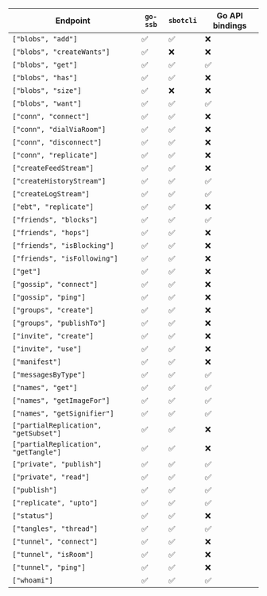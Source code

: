| Endpoint | `go-ssb` | `sbotcli` | Go API bindings |
| -------- | -------- | --------- | --------------- |
| `["blobs", "add"]` | ✅ | ✅ | ❌ |
| `["blobs", "createWants"]` | ✅ | ❌ | ❌ |
| `["blobs", "get"]` | ✅ | ✅ | ✅ |
| `["blobs", "has"]` | ✅ | ✅ | ❌ |
| `["blobs", "size"]` | ✅ | ❌ | ❌ |
| `["blobs", "want"]` | ✅ | ✅ | ✅ |
| `["conn", "connect"]` | ✅ | ✅ | ❌ |
| `["conn", "dialViaRoom"]` | ✅ | ✅ | ❌ |
| `["conn", "disconnect"]` | ✅ | ✅ | ❌ |
| `["conn", "replicate"]` | ✅ | ✅ | ❌ |
| `["createFeedStream"]` | ✅ | ✅ | ❌ |
| `["createHistoryStream"]` | ✅ | ✅ | ✅ |
| `["createLogStream"]` | ✅ | ✅ | ✅ |
| `["ebt", "replicate"]` | ✅ | ✅ | ❌ |
| `["friends", "blocks"]` | ✅ | ✅ | ✅ |
| `["friends", "hops"]` | ✅ | ✅ | ❌ |
| `["friends", "isBlocking"]` | ✅ | ✅ | ❌ |
| `["friends", "isFollowing"]` | ✅ | ✅ | ❌ |
| `["get"]` | ✅ | ✅ | ❌ |
| `["gossip", "connect"]` | ✅ | ✅ | ❌ |
| `["gossip", "ping"]` | ✅ | ✅ | ❌ |
| `["groups", "create"]` | ✅ | ✅ | ❌ |
| `["groups", "publishTo"]` | ✅ | ✅ | ❌ |
| `["invite", "create"]` | ✅ | ✅ | ❌ |
| `["invite", "use"]` | ✅ | ✅ | ❌ |
| `["manifest"]` | ✅ | ✅ | ❌ |
| `["messagesByType"]` | ✅ | ✅ | ✅ |
| `["names", "get"]` | ✅ | ✅ | ✅ |
| `["names", "getImageFor"]` | ✅ | ✅ | ✅ |
| `["names", "getSignifier"]` | ✅ | ✅ | ✅ |
| `["partialReplication", "getSubset"]` | ✅ | ✅ | ❌ |
| `["partialReplication", "getTangle"]` | ✅ | ✅ | ❌ |
| `["private", "publish"]` | ✅ | ✅ | ✅ |
| `["private", "read"]` | ✅ | ✅ | ✅ |
| `["publish"]` | ✅ | ✅ | ✅ |
| `["replicate", "upto"]` | ✅ | ✅ | ✅ |
| `["status"]` | ✅ | ✅ | ❌ |
| `["tangles", "thread"]` | ✅ | ✅ | ✅ |
| `["tunnel", "connect"]` | ✅ | ✅ | ❌ |
| `["tunnel", "isRoom"]` | ✅ | ✅ | ❌ |
| `["tunnel", "ping"]` | ✅ | ✅ | ❌ |
| `["whoami"]` | ✅ | ✅ | ✅ |
